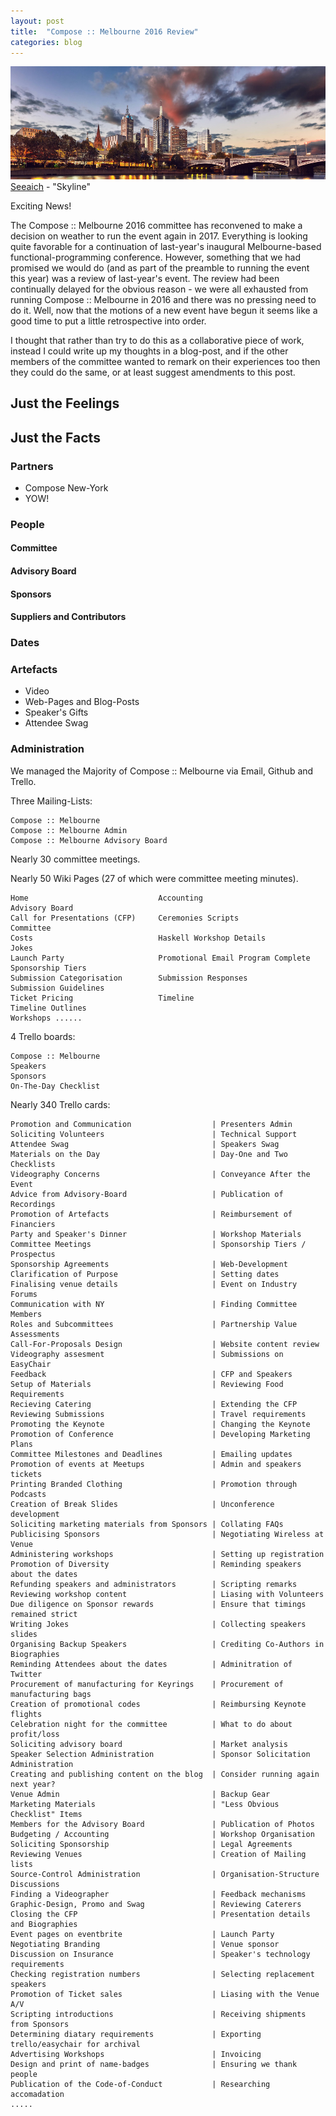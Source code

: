 ```yaml
---
layout: post
title:  "Compose :: Melbourne 2016 Review"
categories: blog
---
```


<p class="attribution">
	<img src="/images/compose-2016-review/melbourne-skyline-cropped.jpg" class="image fit" />
	<a href="https://www.reddit.com/user/seeaich">Seeaich</a> - "Skyline"
</p>

Exciting News!

The Compose :: Melbourne 2016 committee has reconvened to make a decision on weather to
run the event again in 2017. Everything is looking quite favorable for a continuation
of last-year's inaugural Melbourne-based functional-programming conference.
However, something that we had promised we would do (and as part of the preamble to running the event
this year) was a review of last-year's event. The review had been continually delayed for the
obvious reason - we were all exhausted from running Compose :: Melbourne in 2016 and
there was no pressing need to do it. Well, now that the motions of a new event have begun it
seems like a good time to put a little retrospective into order.

I thought that rather than try to do this as a collaborative piece of work, instead I could
write up my thoughts in a blog-post, and if the other members of the committee wanted to
remark on their experiences too then they could do the same, or at least suggest amendments
to this post.

<!--more-->

## Just the Feelings

## Just the Facts

### Partners

* Compose New-York
* YOW!

### People

#### Committee

#### Advisory Board

#### Sponsors

#### Suppliers and Contributors

### Dates

### Artefacts

* Video
* Web-Pages and Blog-Posts
* Speaker's Gifts
* Attendee Swag

### Administration

We managed the Majority of Compose :: Melbourne via Email, Github and Trello.

Three Mailing-Lists:

	Compose :: Melbourne
	Compose :: Melbourne Admin
	Compose :: Melbourne Advisory Board

Nearly 30 committee meetings.

Nearly 50 Wiki Pages (27 of which were committee meeting minutes).

	Home                             Accounting                             Advisory Board
	Call for Presentations (CFP)     Ceremonies Scripts                     Committee
	Costs                            Haskell Workshop Details               Jokes
	Launch Party                     Promotional Email Program Complete     Sponsorship Tiers
	Submission Categorisation        Submission Responses                   Submission Guidelines
	Ticket Pricing                   Timeline                               Timeline Outlines
	Workshops ......

4 Trello boards:

	Compose :: Melbourne
	Speakers
	Sponsors
	On-The-Day Checklist

Nearly 340 Trello cards:

	Promotion and Communication                  | Presenters Admin
	Soliciting Volunteers                        | Technical Support
	Attendee Swag                                | Speakers Swag
	Materials on the Day                         | Day-One and Two Checklists
	Videography Concerns                         | Conveyance After the Event
	Advice from Advisory-Board                   | Publication of Recordings
	Promotion of Artefacts                       | Reimbursement of Financiers
	Party and Speaker's Dinner                   | Workshop Materials
	Committee Meetings                           | Sponsorship Tiers / Prospectus
	Sponsorship Agreements                       | Web-Development
	Clarification of Purpose                     | Setting dates
	Finalising venue details                     | Event on Industry Forums
	Communication with NY                        | Finding Committee Members
	Roles and Subcommittees                      | Partnership Value Assessments
	Call-For-Proposals Design                    | Website content review
	Videography assesment                        | Submissions on EasyChair
	Feedback                                     | CFP and Speakers
	Setup of Materials                           | Reviewing Food Requirements
	Recieving Catering                           | Extending the CFP
	Reviewing Submissions                        | Travel requirements
	Promoting the Keynote                        | Changing the Keynote
	Promotion of Conference                      | Developing Marketing Plans
	Committee Milestones and Deadlines           | Emailing updates
	Promotion of events at Meetups               | Admin and speakers tickets
	Printing Branded Clothing                    | Promotion through Podcasts
	Creation of Break Slides                     | Unconference development
	Soliciting marketing materials from Sponsors | Collating FAQs
	Publicising Sponsors                         | Negotiating Wireless at Venue
	Administering workshops                      | Setting up registration
	Promotion of Diversity                       | Reminding speakers about the dates
	Refunding speakers and administrators        | Scripting remarks
	Reviewing workshop content                   | Liasing with Volunteers
	Due diligence on Sponsor rewards             | Ensure that timings remained strict
	Writing Jokes                                | Collecting speakers slides
	Organising Backup Speakers                   | Crediting Co-Authors in Biographies
	Reminding Attendees about the dates          | Adminitration of Twitter
	Procurement of manufacturing for Keyrings    | Procurement of manufacturing bags
	Creation of promotional codes                | Reimbursing Keynote flights
	Celebration night for the committee          | What to do about profit/loss
	Soliciting advisory board                    | Market analysis
	Speaker Selection Administration             | Sponsor Solicitation Administration
	Creating and publishing content on the blog  | Consider running again next year?
	Venue Admin                                  | Backup Gear
	Marketing Materials                          | "Less Obvious Checklist" Items
	Members for the Advisory Board               | Publication of Photos
	Budgeting / Accounting                       | Workshop Organisation
	Soliciting Sponsorship                       | Legal Agreements
	Reviewing Venues                             | Creation of Mailing lists
	Source-Control Administration                | Organisation-Structure Discussions
	Finding a Videographer                       | Feedback mechanisms
	Graphic-Design, Promo and Swag               | Reviewing Caterers
	Closing the CFP                              | Presentation details and Biographies
	Event pages on eventbrite                    | Launch Party
	Negotiating Branding                         | Venue sponsor
	Discussion on Insurance                      | Speaker's technology requirements
	Checking registration numbers                | Selecting replacement speakers
	Promotion of Ticket sales                    | Liasing with the Venue A/V
	Scripting introductions                      | Receiving shipments from Sponsors
	Determining diatary requirements             | Exporting trello/easychair for archival
	Advertising Workshops                        | Invoicing
	Design and print of name-badges              | Ensuring we thank people
	Publication of the Code-of-Conduct           | Researching accomadation
	.....
